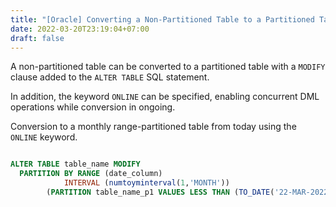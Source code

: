 ```yaml
---
title: "[Oracle] Converting a Non-Partitioned Table to a Partitioned Table"
date: 2022-03-20T23:19:04+07:00
draft: false
---
```


A non-partitioned table can be converted to a partitioned table with a <code>MODIFY</code> clause added to the <code>ALTER TABLE</code> SQL statement.

In addition, the keyword <code>ONLINE</code> can be specified, enabling concurrent DML operations while conversion in ongoing.

Conversion to a monthly range-partitioned table from today using the <code>ONLINE</code> keyword.

```SQL

ALTER TABLE table_name MODIFY
  PARTITION BY RANGE (date_column)
            INTERVAL (numtoyminterval(1,'MONTH')) 
	    (PARTITION table_name_p1 VALUES LESS THAN (TO_DATE('22-MAR-2022','DD-MON-YYYY'))) ONLINE;

```

